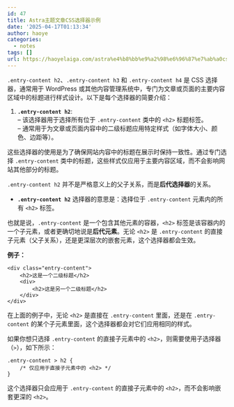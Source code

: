 ```yaml
---
id: 47
title: Astra主题文章CSS选择器示例
date: '2025-04-17T01:13:34'
author: haoye
categories:
  - notes
tags: []
url: https://haoyelaiga.com/astra%e4%b8%bb%e9%a2%98%e6%96%87%e7%ab%a0css%e9%80%89%e6%8b%a9%e5%99%a8%e7%a4%ba%e4%be%8b/
---
```


`.entry-content h2`、`.entry-content h3` 和 `.entry-content h4` 是 CSS 选择器，通常用于 WordPress 或其他内容管理系统中，专门为文章或页面的主要内容区域中的标题进行样式设计。以下是每个选择器的简要介绍：

1. **`.entry-content h2`**:\
   – 该选择器用于选择所有位于 `.entry-content` 类中的 `<h2>` 标题标签。\
   – 通常用于为文章或页面内容中的二级标题应用特定样式（如字体大小、颜色、边距等）。

这些选择器的使用是为了确保网站内容中的标题在展示时保持一致性。通过专门选择 `.entry-content` 类中的标题，这些样式仅应用于主要内容区域，而不会影响网站其他部分的标题。

`.entry-content h2` 并不是严格意义上的父子关系，而是**后代选择器**的关系。

- **`.entry-content h2`** 选择器的意思是：选择位于 `.entry-content` 元素内的所有 `<h2>` 标签。

也就是说，`.entry-content` 是一个包含其他元素的容器，`<h2>` 标签是该容器内的一个子元素，或者更确切地说是**后代元素**。无论 `<h2>` 是 `.entry-content` 的直接子元素（父子关系），还是更深层次的嵌套元素，这个选择器都会生效。

**例子：**

```
<div class="entry-content">
    <h2>这是一个二级标题</h2>
    <div>
        <h2>这是另一个二级标题</h2>
    </div>
</div>
```

在上面的例子中，无论 `<h2>` 是直接在 `.entry-content` 里面，还是在 `.entry-content` 的某个子元素里面，这个选择器都会对它们应用相同的样式。

如果你想只选择 `.entry-content` 的直接子元素中的 `<h2>`，则需要使用子选择器（`>`），如下所示：

```
.entry-content > h2 {
    /* 仅应用于直接子元素中的 <h2> */
}
```

这个选择器只会应用于 `.entry-content` 的直接子元素中的 `<h2>`，而不会影响嵌套更深的 `<h2>`。

